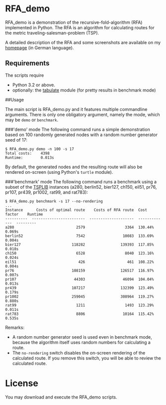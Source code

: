 # RFA_demo

RFA_demo is a demonstration of the recursive-fold-algorithm (RFA) implemented in Python. The RFA is an algorithm for calculating routes for the metric traveling-salesman-problem (TSP).

A detailed description of the RFA and some screenshots are available on my [homepage] (in German language).

## Requirements

The scripts require

- Python 3.2 or above.
- optionally: the [tabulate] module (for pretty results in benchmark mode)

##Usage

The main script is RFA_demo.py and it features multiple commandline arguments. There is only one obligatory argument, namely the mode, which may be `demo` or `benchmark`.

###'demo' mode
The following command runs a simple demonstration based on 100 randomly generated nodes with a random number generator seed of 17:

```
$ RFA_demo.py demo -n 100 -s 17
Total costs:    4398
Runtime:        0.013s
```

By default, the generated nodes and the resulting route will also be rendered on-screen (using Python's `turtle` module).

###'benchmark' mode
The following command runs a benchmark using a subset of the [TSPLIB] instances (a280, berlin52, bier127, ch150, eil51, pr76, pr107, pr439, pr1002, rat99, and rat783):

```
$ RFA_demo.py benchmark -s 17 --no-rendering
...
Instance      Costs of optimal route    Costs of RFA route  Cost factor    Runtime
----------  ------------------------  --------------------  -------------  ---------
a280                            2579                  3364  130.44%        0.069s
berlin52                        7542                 10083  133.69%        0.004s
bier127                       118282                139393  117.85%        0.018s
ch150                           6528                  8040  123.16%        0.024s
eil51                            426                   461  108.22%        0.004s
pr76                          108159                126517  116.97%        0.007s
pr107                          44303                 46094  104.04%        0.013s
pr439                         107217                132399  123.49%        0.179s
pr1002                        259045                308964  119.27%        0.880s
rat99                           1211                  1493  123.29%        0.011s
rat783                          8806                 10164  115.42%        0.535s
```

Remarks:
- A random number generator seed is used even in benchmark mode, because the algorithm itself uses random numbers for calculating a route.
- The `no-rendering` switch disables the on-screen rendering of the calculated route. If you remove this switch, you will be able to review the calculated route.

# License
You may download and execute the RFA_demo scripts.

[tabulate]:https://pypi.python.org/pypi/tabulate
[homepage]:https://www.robertnitsch.de/de/notes/rfa-traveling-salesman
[TSPLIB]:http://comopt.ifi.uni-heidelberg.de/software/TSPLIB95/